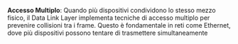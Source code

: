 **Accesso Multiplo**: Quando più dispositivi condividono lo stesso mezzo fisico, il Data Link Layer implementa tecniche di accesso multiplo per prevenire collisioni tra i frame. Questo è fondamentale in reti come Ethernet, dove più dispositivi possono tentare di trasmettere simultaneamente